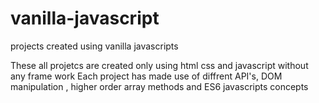 # vanilla-javascript
projects created using vanilla javascripts

These all projetcs are created only using html css and javascript without any frame work
Each project has made use of diffrent API's, DOM manipulation , higher order array methods and ES6 javascripts concepts
